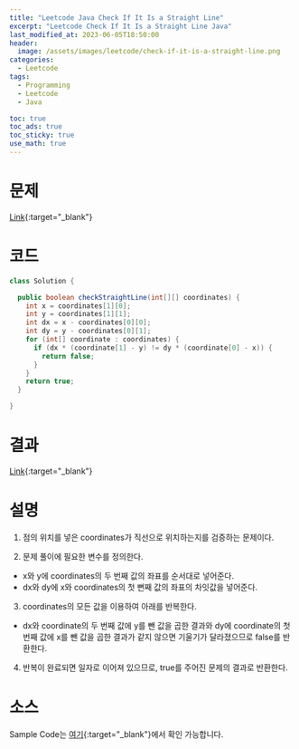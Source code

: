 ```yaml
---
title: "Leetcode Java Check If It Is a Straight Line"
excerpt: "Leetcode Check If It Is a Straight Line Java"
last_modified_at: 2023-06-05T18:50:00
header:
  image: /assets/images/leetcode/check-if-it-is-a-straight-line.png
categories:
  - Leetcode
tags:
  - Programming
  - Leetcode
  - Java

toc: true
toc_ads: true
toc_sticky: true
use_math: true
---
```

# 문제
[Link](https://leetcode.com/problems/check-if-it-is-a-straight-line){:target="_blank"}

# 코드
```java
class Solution {

  public boolean checkStraightLine(int[][] coordinates) {
    int x = coordinates[1][0];
    int y = coordinates[1][1];
    int dx = x - coordinates[0][0];
    int dy = y - coordinates[0][1];
    for (int[] coordinate : coordinates) {
      if (dx * (coordinate[1] - y) != dy * (coordinate[0] - x)) {
        return false;
      }
    }
    return true;
  }

}
```

# 결과
[Link](https://leetcode.com/problems/check-if-it-is-a-straight-line/submissions/964275575/){:target="_blank"}

# 설명
1. 점의 위치를 넣은 coordinates가 직선으로 위치하는지를 검증하는 문제이다.

2. 문제 풀이에 필요한 변수를 정의한다.
- x와 y에 coordinates의 두 번째 값의 좌표를 순서대로 넣어준다.
- dx와 dy에 x와 coordinates의 첫 뻔째 값의 좌표의 차잇값을 넣어준다.

3. coordinates의 모든 값을 이용하여 아래를 반복한다.
- dx와 coordinate의 두 번째 값에 y를 뺀 값을 곱한 결과와 dy에 coordinate의 첫 번째 값에 x를 뺀 값을 곱한 결과가 같지 않으면 기울기가 달라졌으므로 false를 반환한다.

4. 반복이 완료되면 일자로 이어져 있으므로, true를 주어진 문제의 결과로 반환한다.

# 소스
Sample Code는 [여기](https://github.com/GracefulSoul/leetcode/blob/master/src/main/java/gracefulsoul/problems/CheckIfItIsAStraightLine.java){:target="_blank"}에서 확인 가능합니다.